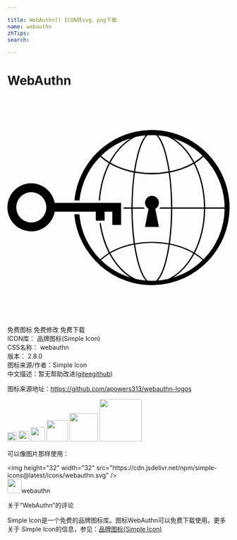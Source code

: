 ```yaml
---

title: WebAuthn() ICON转svg、png下载
name: webauthn
zhTips: 
search: 

---
```


# WebAuthn  <small style="font-size: 60%;font-weight: 100"></small>

<div id="svg" class="svg-wrap">
<svg role="img" xmlns="http://www.w3.org/2000/svg" viewBox="0 0 24 24"><title>WebAuthn icon</title><path d="M15.287 3.63a8.407 8.407 0 00-8.051 7.593h.55a7.805 7.805 0 012.24-4.713 5.825 5.825 0 00.924.695c-.608 1.177-.98 2.556-1.082 4.018h.135c.105-1.467.485-2.819 1.065-3.947.745.434 1.623.754 2.577.94a27.83 27.83 0 00-.25 3.763h-.847v.135h.847c.003 1.334.09 2.617.25 3.764-.954.185-1.832.506-2.577.94a9.997 9.997 0 01-.978-3.137h-.137c.164 1.16.502 2.25.997 3.208a5.825 5.825 0 00-.924.695 7.805 7.805 0 01-2.255-4.875H7.22A8.407 8.407 0 0024 12.034a8.398 8.398 0 00-.688-3.333 8.407 8.407 0 00-8.025-5.072zm.315.546c.155 0 .31.005.464.014.365.34.708 1.07.983 2.114a16.518 16.518 0 01.357 1.79 10.173 10.173 0 01-1.804.16 10.173 10.173 0 01-1.805-.16 16.519 16.519 0 01.357-1.79c.275-1.045.618-1.775.983-2.114a7.97 7.97 0 01.465-.014zm-.665.028c-.345.392-.658 1.093-.913 2.065a16.639 16.639 0 00-.36 1.8c-.939-.183-1.802-.498-2.533-.926.686-1.283 1.635-2.264 2.73-2.775a7.874 7.874 0 011.076-.164zm1.33 0a7.856 7.856 0 011.084.168c1.092.513 2.037 1.492 2.721 2.771-.73.428-1.594.743-2.533.927a16.64 16.64 0 00-.36-1.8c-.255-.972-.568-1.673-.912-2.066zm-2.972.314c-.655.407-1.257.989-1.776 1.73a8.166 8.166 0 00-.506.825 5.69 5.69 0 01-.891-.67 7.814 7.814 0 013.173-1.885zm4.624.006a7.862 7.862 0 013.164 1.877 5.692 5.692 0 01-.893.672 8.166 8.166 0 00-.506-.825c-.516-.738-1.115-1.318-1.765-1.724zm3.26 1.985a7.858 7.858 0 011.638 2.419 7.802 7.802 0 01.642 3.051h-2.095c-.01-1.74-.398-3.396-1.11-4.774a5.823 5.823 0 00.925-.696zm-1.044.767c.679 1.32 1.084 2.945 1.094 4.703h-3.42a27.863 27.863 0 00-.251-3.763c.954-.186 1.833-.506 2.577-.94zm-6.357.965a10.299 10.299 0 001.824.16 10.299 10.299 0 001.823-.16c.16 1.138.246 2.413.249 3.738h-1.178a1.03 1.03 0 01-.093.135h1.27a27.71 27.71 0 01-.248 3.739 10.397 10.397 0 00-3.647 0 27.733 27.733 0 01-.248-3.739h1.294a.99.99 0 01-.09-.135H13.53c.003-1.325.088-2.6.248-3.738zM2.558 9.37a2.585 2.585 0 00-2.547 2.35c-.142 1.541 1.064 2.842 2.566 2.842 1.26 0 2.312-.917 2.533-2.124h4.44v.972h.946v-.972h.837v1.431h.945v-2.376H5.11A2.586 2.586 0 002.558 9.37zm-.058.965a1.639 1.639 0 011.707 1.637 1.64 1.64 0 01-1.639 1.638 1.639 1.639 0 01-.068-3.275zm13.09.388a.75.75 0 00-.345 1.404l-.383 1.958h1.5l-.383-1.958a.75.75 0 00.384-.654.75.75 0 00-.773-.75zm2.218 1.391h3.421c-.01 1.758-.415 3.384-1.094 4.704-.744-.434-1.623-.755-2.577-.94a27.81 27.81 0 00.25-3.764zm3.556 0h2.095a7.805 7.805 0 01-2.281 5.47 5.825 5.825 0 00-.924-.696c.712-1.378 1.1-3.033 1.11-4.774zm-5.52 3.703a10.284 10.284 0 011.562.156 16.518 16.518 0 01-.357 1.791c-.275 1.045-.618 1.774-.982 2.114a7.972 7.972 0 01-.93 0c-.365-.34-.708-1.07-.983-2.114a16.519 16.519 0 01-.357-1.79 10.284 10.284 0 012.048-.157zm1.695.181c.94.184 1.803.5 2.533.926-.686 1.284-1.635 2.265-2.73 2.776a7.874 7.874 0 01-1.075.164c.344-.393.657-1.094.913-2.065a16.64 16.64 0 00.359-1.8zm-3.874 0a16.648 16.648 0 00.359 1.8c.255.973.568 1.674.913 2.066a7.873 7.873 0 01-1.075-.164c-1.096-.511-2.045-1.492-2.731-2.775.73-.428 1.594-.743 2.534-.927zm-2.652.997a8.16 8.16 0 00.506.825c.52.741 1.121 1.323 1.776 1.73a7.814 7.814 0 01-3.174-1.884 5.694 5.694 0 01.892-.67zm9.178 0a5.694 5.694 0 01.891.67 7.814 7.814 0 01-3.173 1.885c.654-.407 1.256-.989 1.775-1.73a8.16 8.16 0 00.507-.825z"/></svg>
</div>
<detail full-name='webauthn'></detail>

<div class="detail-page">
<p>
<span><span class="badge-success badge">免费图标</span> <span class="badge-success badge">免费修改</span>  <span class="badge-success badge">免费下载</span> </span>
<br/>
<span>
ICON库：
<span class="badge-secondary badge">品牌图标(Simple Icon)</span> 
</span>
<br/>
<span>
CSS名称：
<span class="badge-secondary badge">webauthn</span> 
</span>

<br/>
<span>
版本：
<span class="badge-secondary badge">2.8.0</span> 
</span>
<br/>
<span>图标来源/作者：<span class="badge-light badge">Simple Icon</span></span> 
<br/>
<span class="zh-detail">中文描述：暂无<span class="help-link"><span>帮助改进</span>(<a href="https://gitee.com/liuwave/icon-helper/edit/master/json/brands/webauthn.json" target="_blank" rel="noopener noreferrer">gitee</a><a href="https://github.com/liuwave/icon-helper/edit/master/json/brands/webauthn.json" target="_blank" rel="noopener noreferrer">github</a></span>)</span><br/>
</p>
</div><div class="description description alert alert-light"><p>图标来源地址：<a href="https://github.com/apowers313/webauthn-logos" target="_blank" rel="noopener noreferrer">https://github.com/apowers313/webauthn-logos</a></p></div>
<div class="alert alert-dark">
<img height="21" width="21" src="https://cdn.jsdelivr.net/npm/simple-icons@latest/icons/webauthn.svg" />
<img height="24" width="24" src="https://cdn.jsdelivr.net/npm/simple-icons@latest/icons/webauthn.svg" />
<img height="32" width="32" src="https://cdn.jsdelivr.net/npm/simple-icons@latest/icons/webauthn.svg" />
<img height="48" width="48" src="https://cdn.jsdelivr.net/npm/simple-icons@latest/icons/webauthn.svg" />
<img height="64" width="64" src="https://cdn.jsdelivr.net/npm/simple-icons@latest/icons/webauthn.svg" />
<img height="96" width="96" src="https://cdn.jsdelivr.net/npm/simple-icons@latest/icons/webauthn.svg" />

</div>
<div>
  <p>可以像图片那样使用：    
  </p>
  <div class="alert alert-primary" style="font-size: 14px">
    &lt;img height="32" width="32" src="https://cdn.jsdelivr.net/npm/simple-icons@latest/icons/webauthn.svg" /&gt;
    <copy-btn content='<img height="32" width="32" src="https://cdn.jsdelivr.net/npm/simple-icons@latest/icons/webauthn.svg" />'></copy-btn>
  </div>
  <div class="alert alert-secondary">
    <img height="32" width="32" src="https://cdn.jsdelivr.net/npm/simple-icons@latest/icons/webauthn.svg" />webauthn
    <copy-btn content="webauthn" btn-title="复制图标名称"></copy-btn>
  </div>
</div>

<Vssue title="关于“WebAuthn”的评论" >关于“WebAuthn”的评论</Vssue>


<div><p>Simple Icon是一个免费的品牌图标库。图标WebAuthn可以免费下载使用。更多关于  Simple Icon的信息，参见：<a target="_blank" href="https://iconhelper.cn/brands.html">品牌图标(Simple Icon)</a>
</p></div>
